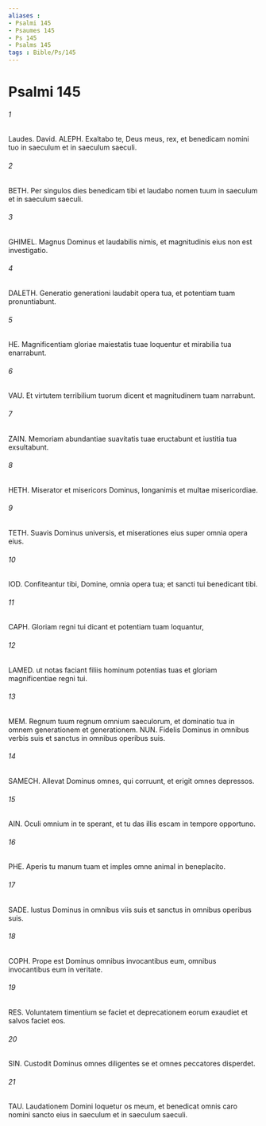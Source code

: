 ```yaml
---
aliases : 
- Psalmi 145
- Psaumes 145
- Ps 145
- Psalms 145
tags : Bible/Ps/145
---
```


# Psalmi 145

###### 1
Laudes. David. ALEPH. Exaltabo te, Deus meus, rex, et benedicam nomini tuo in saeculum et in saeculum saeculi.
###### 2
BETH. Per singulos dies benedicam tibi et laudabo nomen tuum in saeculum et in saeculum saeculi.
###### 3
GHIMEL. Magnus Dominus et laudabilis nimis, et magnitudinis eius non est investigatio.
###### 4
DALETH. Generatio generationi laudabit opera tua, et potentiam tuam pronuntiabunt.
###### 5
HE. Magnificentiam gloriae maiestatis tuae loquentur et mirabilia tua enarrabunt.
###### 6
VAU. Et virtutem terribilium tuorum dicent et magnitudinem tuam narrabunt.
###### 7
ZAIN. Memoriam abundantiae suavitatis tuae eructabunt et iustitia tua exsultabunt.
###### 8
HETH. Miserator et misericors Dominus, longanimis et multae misericordiae.
###### 9
TETH. Suavis Dominus universis, et miserationes eius super omnia opera eius.
###### 10
IOD. Confiteantur tibi, Domine, omnia opera tua; et sancti tui benedicant tibi.
###### 11
CAPH. Gloriam regni tui dicant et potentiam tuam loquantur,
###### 12
LAMED. ut notas faciant filiis hominum potentias tuas et gloriam magnificentiae regni tui.
###### 13
MEM. Regnum tuum regnum omnium saeculorum, et dominatio tua in omnem generationem et generationem. NUN. Fidelis Dominus in omnibus verbis suis et sanctus in omnibus operibus suis.
###### 14
SAMECH. Allevat Dominus omnes, qui corruunt, et erigit omnes depressos.
###### 15
AIN. Oculi omnium in te sperant, et tu das illis escam in tempore opportuno.
###### 16
PHE. Aperis tu manum tuam et imples omne animal in beneplacito.
###### 17
SADE. Iustus Dominus in omnibus viis suis et sanctus in omnibus operibus suis.
###### 18
COPH. Prope est Dominus omnibus invocantibus eum, omnibus invocantibus eum in veritate.
###### 19
RES. Voluntatem timentium se faciet et deprecationem eorum exaudiet et salvos faciet eos.
###### 20
SIN. Custodit Dominus omnes diligentes se et omnes peccatores disperdet.
###### 21
TAU. Laudationem Domini loquetur os meum, et benedicat omnis caro nomini sancto eius in saeculum et in saeculum saeculi.
